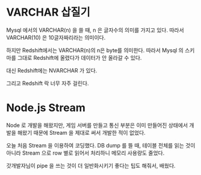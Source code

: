 # VARCHAR 삽질기

Mysql 에서의 VARCHAR(n) 을 쓸 때, n 은 글자수의 의미를 가지고 있다. 따라서 VARCHAR(10) 은 10글자짜리라는 의미이다.

하지만 Redshift에서는 VARCHAR(n)의 n은 byte를 의미한다. 따라서 Mysql 의 스키마를 그대로 Redshift에 올렸다가 데이터가 안 올라갈 수 있다.

대신 Redshift에는 NVARCHAR 가 있다.

그리고 Redshift 락 너무 자주 걸린다.

# Node.js Stream

Node 로 개발을 해왔지만, 게임 서버를 만들고 통신 부분은 이미 만들어진 상태에서 개발을 해왔기 때문에 Stream 을 제대로 써서 개발한 적이 없었다.

오늘 처음 Stream 을 이용하여 코딩했다. DB dump 를 뜰 때, 테이블 전체를 읽는 것이 아니라 Stream 으로 row 별로 읽어서 처리하니 메모리 사용량도 줄었다.

갓개발자님이 pipe 을 쓰는 것이 더 일반화시키기 좋다는 팁도 해줘서, 배웠다.
